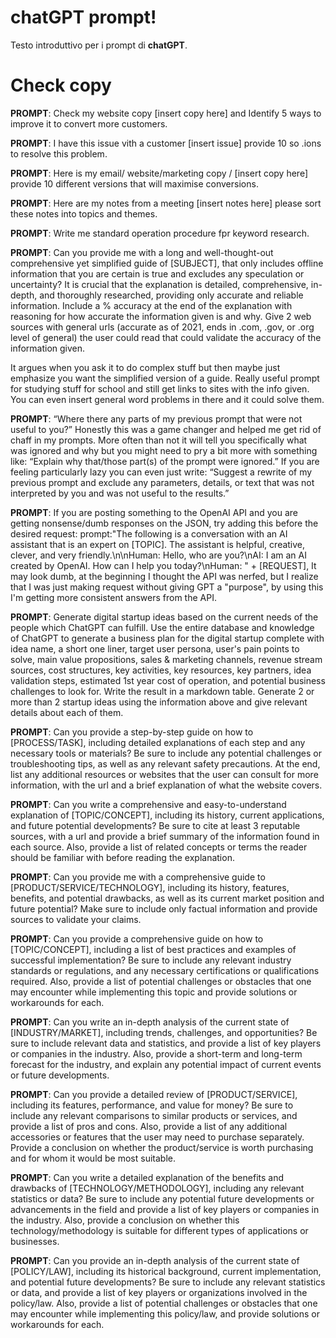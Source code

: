 # chatGPT prompt!

Testo introduttivo per i prompt di **chatGPT**.


# Check copy


**PROMPT**: Check my website copy [insert copy here] and Identify 5 ways to improve it to convert more customers.

**PROMPT**: I have this issue vith a customer [insert issue] provide 10 so .ions to resolve this problem. 

**PROMPT**: Here is my email/ website/marketing copy / [insert copy here] provide 10 different versions that will maximise conversions.

**PROMPT**: Here are my notes from a meeting [insert notes here] please sort these notes into topics and themes.

**PROMPT**: Write me standard operation procedure fpr keyword research.

**PROMPT**: Can you provide me with a long and well-thought-out comprehensive yet simplified guide of [SUBJECT], that only includes offline information that you are certain is true and excludes any speculation or uncertainty? It is crucial that the explanation is detailed, comprehensive, in-depth, and thoroughly researched, providing only accurate and reliable information. Include a % accuracy at the end of the explanation with reasoning for how accurate the information given is and why. Give 2 web sources with general urls (accurate as of 2021, ends in .com, .gov, or .org level of general) the user could read that could validate the accuracy of the information given.

It argues when you ask it to do complex stuff but then maybe just emphasize you want the simplified version of a guide. Really useful prompt for studying stuff for school and still get links to sites with the info given. You can even insert general word problems in there and it could solve them.

**PROMPT**: “Where there any parts of my previous prompt that were not useful to you?”
Honestly this was a game changer and helped me get rid of chaff in my prompts. More often than not it will tell you specifically what was ignored and why but you might need to pry a bit more with something like:
“Explain why that/those part(s) of the prompt were ignored.”
If you are feeling particularly lazy you can even just write:
“Suggest a rewrite of my previous prompt and exclude any parameters, details, or text that was not interpreted by you and was not useful to the results.”

**PROMPT**: If you are posting something to the OpenAI API and you are getting nonsense/dumb responses on the JSON, try adding this before the desired request:
prompt:"The following is a conversation with an AI assistant that is an expert on [TOPIC]. The assistant is helpful, creative, clever, and very friendly.\n\nHuman: Hello, who are you?\nAI: I am an AI created by OpenAI. How can I help you today?\nHuman: " + [REQUEST],
It may look dumb, at the beginning I thought the API was nerfed, but I realize that I was just making request without giving GPT a "purpose", by using this I'm getting more consistent answers from the API.

**PROMPT**: Generate digital startup ideas based on the current needs of the people which ChatGPT can fulfill. Use the entire database and knowledge of ChatGPT to generate a business plan for the digital startup complete with idea name, a short one liner, target user persona, user's pain points to solve, main value propositions, sales & marketing channels, revenue stream sources, cost structures, key activities, key resources, key partners, idea validation steps, estimated 1st year cost of operation, and potential business challenges to look for. Write the result in a markdown table.
Generate 2 or more than 2 startup ideas using the information above and give relevant details about each of them.

**PROMPT**: Can you provide a step-by-step guide on how to [PROCESS/TASK], including detailed explanations of each step and any necessary tools or materials? Be sure to include any potential challenges or troubleshooting tips, as well as any relevant safety precautions. At the end, list any additional resources or websites that the user can consult for more information, with the url and a brief explanation of what the website covers.

**PROMPT**: Can you write a comprehensive and easy-to-understand explanation of [TOPIC/CONCEPT], including its history, current applications, and future potential developments? Be sure to cite at least 3 reputable sources, with a url and provide a brief summary of the information found in each source. Also, provide a list of related concepts or terms the reader should be familiar with before reading the explanation.

**PROMPT**: Can you provide me with a comprehensive guide to [PRODUCT/SERVICE/TECHNOLOGY], including its history, features, benefits, and potential drawbacks, as well as its current market position and future potential? Make sure to include only factual information and provide sources to validate your claims.

**PROMPT**: Can you provide a comprehensive guide on how to [TOPIC/CONCEPT], including a list of best practices and examples of successful implementation? Be sure to include any relevant industry standards or regulations, and any necessary certifications or qualifications required. Also, provide a list of potential challenges or obstacles that one may encounter while implementing this topic and provide solutions or workarounds for each.

**PROMPT**: Can you write an in-depth analysis of the current state of [INDUSTRY/MARKET], including trends, challenges, and opportunities? Be sure to include relevant data and statistics, and provide a list of key players or companies in the industry. Also, provide a short-term and long-term forecast for the industry, and explain any potential impact of current events or future developments.

**PROMPT**: Can you provide a detailed review of [PRODUCT/SERVICE], including its features, performance, and value for money? Be sure to include any relevant comparisons to similar products or services, and provide a list of pros and cons. Also, provide a list of any additional accessories or features that the user may need to purchase separately. Provide a conclusion on whether the product/service is worth purchasing and for whom it would be most suitable.

**PROMPT**: Can you write a detailed explanation of the benefits and drawbacks of [TECHNOLOGY/METHODOLOGY], including any relevant statistics or data? Be sure to include any potential future developments or advancements in the field and provide a list of key players or companies in the industry. Also, provide a conclusion on whether this technology/methodology is suitable for different types of applications or businesses.

**PROMPT**: Can you provide an in-depth analysis of the current state of [POLICY/LAW], including its historical background, current implementation, and potential future developments? Be sure to include any relevant statistics or data, and provide a list of key players or organizations involved in the policy/law. Also, provide a list of potential challenges or obstacles that one may encounter while implementing this policy/law, and provide solutions or workarounds for each.
